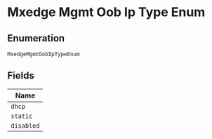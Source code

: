 
# Mxedge Mgmt Oob Ip Type Enum

## Enumeration

`MxedgeMgmtOobIpTypeEnum`

## Fields

| Name |
|  --- |
| `dhcp` |
| `static` |
| `disabled` |

